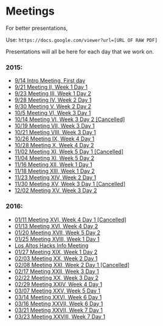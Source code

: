 # Meetings

For better presentations,

Use: `https://docs.google.com/viewer?url=[URL OF RAW PDF]`


Presentations will all be here for each day that we work on.

### 2015:
- [9/14 Intro Meeting, First day](2015_9_14_Meeting_I.pdf)
- [9/21 Meeting II, Week 1 Day 1](2015_9_21_Meeting_II.pdf)
- [9/23 Meeting III, Week 1 Day 2](2015_9_23_Meeting_III.pdf)
- [9/28 Meeting IV, Week 2 Day 1](2015_9_28_Meeting_IV.pdf)
- [9/30 Meeting V, Week 2 Day 2](2015_9_30_Meeting_V.pdf)
- [10/5 Meeting VI, Week 3 Day 1](2015_10_05_Meeting_VI.pdf)
- [10/14 Meeting VI, Week 3 Day 2 \[Cancelled\]]()
- [10/19 Meeting VII, Week 3 Day 1](2015_10_19_Meeting_VII.pdf)
- [10/21 Meeting VIII, Week 3 Day 1](2015_10_21_Meeting_VIII.pdf)
- [10/26 Meeting IX, Week 4 Day 1](2015_10_26_Meeting_IX.pdf)
- [10/28 Meeting X, Week 4 Day 2](2015_10_28_Meeting_X.pdf)
- [11/02 Meeting XI, Week 5 Day 1 \[Cancelled\]](2015_11_02_Meeting_XI.pdf)
- [11/04 Meeting XI, Week 5 Day 2](2015_11_04_Meeting_XI.pdf)
- [11/16 Meeting XII, Week 1 Day 1](2015_11_16_Meeting_XII.pdf)
- [11/18 Meeting XIII, Week 1 Day 2](2015_11_18_Meeting_XIII.pdf)
- [11/23 Meeting XIV, Week 2 Day 1](2015_11_23_Meeting_XIV.pdf)
- [11/30 Meeting XV, Week 3 Day 1 \[Cancelled\]](2015_11_30_Meeting_XV.pdf)
- [12/02 Meeting XV, Week 3 Day 2 ](2015_12_02_Meeting_XV.pdf)

### 2016:
- [01/11 Meeting XVI, Week 4 Day 1 \[Cancelled\]](2016_01_11_Meeting_XVI.pdf)
- [01/13 Meeting XVI, Week 4 Day 2](2016_01_13_Meeting_XVI.pdf)
- [01/20 Meeting XVII, Week 5 Day 2](2016_01_20_Meeting_XVII.pdf)
- [01/25 Meeting XVIII, Week 1 Day 1](2016_01_25_Meeting_XVIII.pdf)
- [Los Altos Hacks Info Meeting](2016_01_26_Los_Altos_Hacks.pdf)
- [01/27 Meeting XIX, Week 1 Day 2](2016_01_27_Meeting_XIX.pdf)
- [02/03 Meeting XX, Week 2 Day 1](2016_02_03_Meeting_XX.pdf)
- [02/08 Meeting XXI, Week 2 Day 1 \[Cancelled\]](2016_02_08_Meeting_XXI.pdf)
- [02/17 Meeting XXII, Week 3 Day 1](2016_02_17_Meeting_XXII.pdf)
- [02/22 Meeting XX, Week 3 Day 2](2016_02_22_Meeting_XXIII.pdf)
- [02/29 Meeting XXIV, Week 4 Day 1](2016_02_29_Meeting_XXIV.pdf)
- [03/07 Meeting XXV, Week 5 Day 1](2016_03_07_Meeting_XXV.pdf)
- [03/14 Meeting XXVI, Week 6 Day 1](2016_03_14_Meeting_XXVI.pdf)
- [03/16 Meeting XXVII, Week 6 Day 1](2016_03_16_Meeting_XXVII.pdf)
- [03/21 Meeting XXVII, Week 7 Day 1](2016_03_21_Meeting_XXVIII.pdf)
- [03/23 Meeting XXVIII, Week 7 Day 1](2016_03_23_Meeting_XXVIII.pdf)
